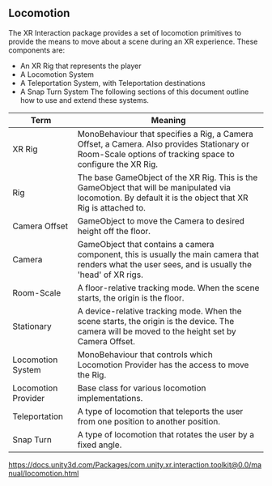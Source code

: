 ## Locomotion
The XR Interaction package provides a set of locomotion primitives to provide the means to move about a scene during an XR experience. These components are:

- An XR Rig that represents the player
- A Locomotion System
- A Teleportation System, with Teleportation destinations
- A Snap Turn System
The following sections of this document outline how to use and extend these systems.



| Term | Meaning |
| --- | --- |
| XR Rig | MonoBehaviour that specifies a Rig, a Camera Offset, a Camera. Also provides Stationary or Room-Scale options of tracking space to configure the XR Rig. |
| Rig | The base GameObject of the XR Rig. This is the GameObject that will be manipulated via locomotion. By default it is the object that XR Rig is attached to. |
| Camera Offset | GameObject to move the Camera to desired height off the floor. |
| Camera | GameObject that contains a camera component, this is usually the main camera that renders what the user sees, and is usually the 'head' of XR rigs. |
| Room-Scale | A floor-relative tracking mode. When the scene starts, the origin is the floor. |
| Stationary | A device-relative tracking mode. When the scene starts, the origin is the device. The camera will be moved to the height set by Camera Offset. |
| Locomotion System | MonoBehaviour that controls which Locomotion Provider has the access to move the Rig. |
| Locomotion Provider | Base class for various locomotion implementations. |
| Teleportation | A type of locomotion that teleports the user from one position to another position. |
| Snap Turn | A type of locomotion that rotates the user by a fixed angle. |

https://docs.unity3d.com/Packages/com.unity.xr.interaction.toolkit@0.0/manual/locomotion.html
